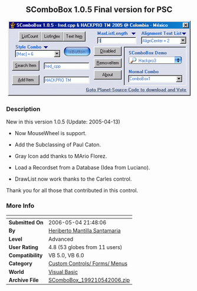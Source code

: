 ﻿<div align="center">

## SComboBox 1\.0\.5 Final version for PSC

<img src="PIC2005782340417540.gif">
</div>

### Description

New in this version 1.0.5 (Update: 2005-04-13)

- Now MouseWheel is support.

- Add the Subclassing of Paul Caton.

- Gray Icon add thanks to MArio Florez.

- Load a Recordset from a Database (Idea from Luciano).

- DrawList now work thanks to the Carles control.

Thank you for all those that contributed in this control.
 
### More Info
 


<span>             |<span>
---                |---
**Submitted On**   |2006-05-04 21:48:06
**By**             |[Heriberto Mantilla Santamaria](https://github.com/Planet-Source-Code/PSCIndex/blob/master/ByAuthor/heriberto-mantilla-santamaria.md)
**Level**          |Advanced
**User Rating**    |4.8 (53 globes from 11 users)
**Compatibility**  |VB 5\.0, VB 6\.0
**Category**       |[Custom Controls/ Forms/  Menus](https://github.com/Planet-Source-Code/PSCIndex/blob/master/ByCategory/custom-controls-forms-menus__1-4.md)
**World**          |[Visual Basic](https://github.com/Planet-Source-Code/PSCIndex/blob/master/ByWorld/visual-basic.md)
**Archive File**   |[SComboBox\_199210542006\.zip](https://github.com/Planet-Source-Code/heriberto-mantilla-santamaria-scombobox-1-0-5-final-version-for-psc__1-61605/archive/master.zip)








